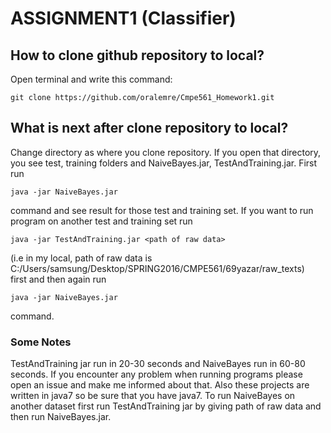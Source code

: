 # ASSIGNMENT1 (Classifier)

## How to clone github repository to local?

Open terminal and write this command:

    git clone https://github.com/oralemre/Cmpe561_Homework1.git

## What is next after clone repository to local?
 
Change directory as where you clone repository. If you open that directory, you see test, training folders and  NaiveBayes.jar, TestAndTraining.jar. First run 
 
    java -jar NaiveBayes.jar
 
command and see result for those test and training set. If you want to run program on another test and training set run

    java -jar TestAndTraining.jar <path of raw data> 

(i.e in my local, path of raw data is C:/Users/samsung/Desktop/SPRING2016/CMPE561/69yazar/raw_texts)    
first and then again run 

    java -jar NaiveBayes.jar
    
command.

### Some Notes

TestAndTraining jar run in 20-30 seconds and NaiveBayes run in 60-80 seconds. If you encounter any problem when running programs please open an issue and make me informed about that. Also these projects are written in java7 so be sure that you have java7. To run NaiveBayes on another dataset first run TestAndTraining jar by giving path of raw data and then run NaiveBayes.jar.








